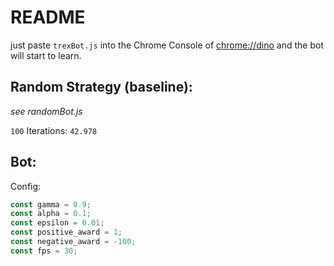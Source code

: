 # README

just paste `trexBot.js` into the Chrome Console of [chrome://dino](chrome://dino) and the bot will start to learn.

## Random Strategy (baseline):

*see randomBot.js*

`100` Iterations: `42.978`

## Bot:

Config:
```js
const gamma = 0.9;
const alpha = 0.1;
const epsilon = 0.01;
const positive_award = 1;
const negative_award = -100;
const fps = 30;
```
